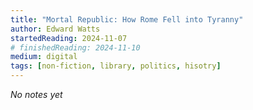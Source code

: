 ```yaml
---
title: "Mortal Republic: How Rome Fell into Tyranny"
author: Edward Watts
startedReading: 2024-11-07
# finishedReading: 2024-11-10
medium: digital
tags: [non-fiction, library, politics, hisotry]
---
```


_No notes yet_
